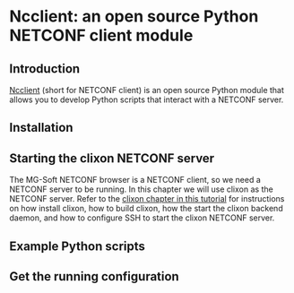 # Ncclient: an open source Python NETCONF client module

## Introduction

[Ncclient](https://github.com/ncclient/ncclient) (short for NETCONF client) is an open source
Python module that allows you to develop Python scripts that interact with a NETCONF server.

## Installation

## Starting the clixon NETCONF server

The MG-Soft NETCONF browser is a NETCONF client, so we need a NETCONF server to be running.
In this chapter we will use clixon as the NETCONF server.
Refer to the [clixon chapter in this tutorial](clixon.md) for instructions on how install clixon,
how to build clixon, how the start the clixon backend daemon, and how to configure SSH to start
the clixon NETCONF server.

## Example Python scripts



## Get the running configuration

